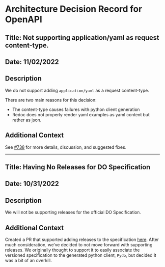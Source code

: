 # Architecture Decision Record for OpenAPI

## Title: Not supporting application/yaml as request content-type.
## Date: 11/02/2022
## Description
We do not support adding `application/yaml` as a request content-type.

There are two main reasons for this decision: 
* The content-type causes failures with python client generation 
* Redoc does not properly render yaml examples as yaml content but rather as json.

## Additional Context

See [#738](https://github.com/digitalocean/openapi/pull/) for more details,
discussion, and suggested fixes.

---

## Title: Having No Releases for DO Specification
## Date: 10/31/2022
## Description
We will not be supporting releases for the official DO Specification.

## Additional Context
Created a PR that supported adding releases to the specification [here](https://github.com/digitalocean/openapi). After much consideration, we've decided to not move forward with supporting releases. We originally thought to support it to easily associate the versioned specification to the generated python client, `Pydo`, but decided it was a bit of an overkill.  